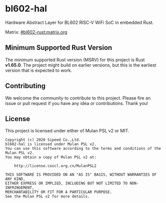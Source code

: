# bl602-hal

Hardware Abstract Layer for BL602 RISC-V WiFi SoC in embedded Rust.

Matrix: [#bl602-rust:matrix.org](https://matrix.to/#/#bl602-rust:matrix.org)

## Minimum Supported Rust Version

The minimum supported Rust version (MSRV) for this project is Rust **v1.65.0**. The
project might build on earlier versions, but this is the earliest version that
is expected to work.

## Contributing

We welcome the community to contribute to this project. Please fire an issue or pull request
if you have any idea or contributions. Thank you!

## License

This project is licensed under either of Mulan PSL v2 or MIT.

```text
Copyright (c) 2020 Sipeed Co.,Ltd.
bl602-hal is licensed under Mulan PSL v2.
You can use this software according to the terms and conditions of the Mulan PSL v2.
You may obtain a copy of Mulan PSL v2 at:

    http://license.coscl.org.cn/MulanPSL2

THIS SOFTWARE IS PROVIDED ON AN "AS IS" BASIS, WITHOUT WARRANTIES OF ANY KIND,
EITHER EXPRESS OR IMPLIED, INCLUDING BUT NOT LIMITED TO NON-INFRINGEMENT,
MERCHANTABILITY OR FIT FOR A PARTICULAR PURPOSE.
See the Mulan PSL v2 for more details.
```
